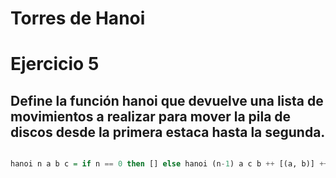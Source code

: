 # Torres de Hanoi 

# Ejercicio 5

## Define la función hanoi que devuelve una lista de movimientos a realizar para mover la pila de discos desde la primera estaca hasta la segunda.

``` haskell

hanoi n a b c = if n == 0 then [] else hanoi (n-1) a c b ++ [(a, b)] ++ hanoi (n-1) c b a

```



